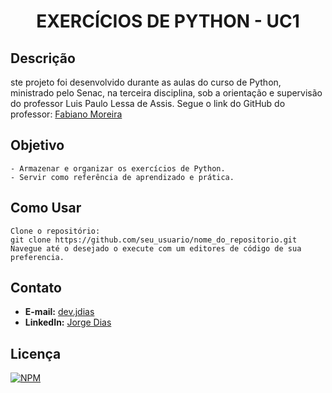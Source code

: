 <h1 align="center">EXERCÍCIOS DE PYTHON - UC1</h1>

## Descrição

ste projeto foi desenvolvido durante as aulas do curso de Python, ministrado pelo Senac, na terceira disciplina, sob a orientação e supervisão do professor Luis Paulo Lessa de Assis. Segue o link do GitHub do professor: [Fabiano Moreira](https://github.com/fmoreirati)

## Objetivo

    - Armazenar e organizar os exercícios de Python.
    - Servir como referência de aprendizado e prática.
    
## Como Usar

    Clone o repositório:
    git clone https://github.com/seu_usuario/nome_do_repositorio.git
    Navegue até o desejado o execute com um editores de código de sua preferencia.

## Contato

- **E-mail:** [dev.jdias](mailto:dev.jdias@gmail.com)
- **LinkedIn:** [Jorge Dias](https://www.linkedin.com/in/jorge-dias-66117629b/)

## Licença

[![NPM](https://img.shields.io/npm/l/react)](https://github.com/JorgeFilipi/JorgeFilipi/blob/main/LICENSE) 
